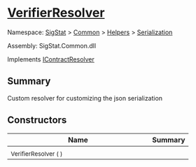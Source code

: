 # [VerifierResolver](./VerifierResolver.md)

Namespace: [SigStat]() > [Common](./../../README.md) > [Helpers](./../README.md) > [Serialization](./README.md)

Assembly: SigStat.Common.dll

Implements [IContractResolver](./VerifierResolver.md)

## Summary
Custom resolver for customizing the json serialization

## Constructors

| Name | Summary | 
| --- | --- | 
| <sub>VerifierResolver (  )</sub><em>&nbsp;&nbsp;&nbsp;&nbsp;&nbsp;&nbsp;&nbsp;&nbsp;&nbsp;&nbsp;&nbsp;&nbsp;&nbsp;&nbsp;&nbsp;&nbsp;&nbsp;&nbsp;&nbsp;&nbsp;&nbsp;&nbsp;&nbsp;&nbsp;&nbsp;&nbsp;&nbsp;&nbsp;&nbsp;&nbsp;&nbsp;&nbsp;&nbsp;&nbsp;&nbsp;&nbsp;&nbsp;&nbsp;&nbsp;&nbsp;&nbsp;&nbsp;&nbsp;&nbsp;</em>| <sub></sub>| <br>


